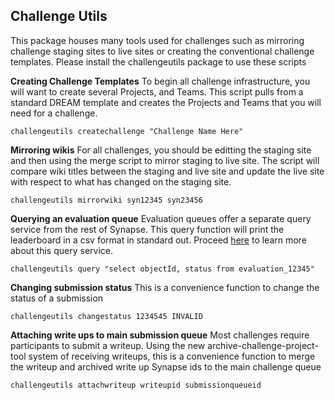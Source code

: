 ## Challenge Utils

This package houses many tools used for challenges such as mirroring challenge staging sites to live sites or creating the conventional challenge templates. Please install the challengeutils package to use these scripts


**Creating Challenge Templates**
To begin all challenge infrastructure, you will want to create several Projects, and Teams.  This script pulls from a standard DREAM template and creates the Projects and Teams that you will need for a challenge.

```
challengeutils createchallenge "Challenge Name Here"
```

**Mirroring wikis**
For all challenges, you should be editting the staging site and then using the merge script to mirror staging to live site.  The script will compare wiki titles between the staging and live site and update the live site with respect to what has changed on the staging site.

```
challengeutils mirrorwiki syn12345 syn23456
```

**Querying an evaluation queue**
Evaluation queues offer a separate query service from the rest of Synapse.  This query function will print the leaderboard in a csv format in standard out.  Proceed [here](https://docs.synapse.org/rest/GET/evaluation/submission/query.html) to learn more about this query service.

```
challengeutils query "select objectId, status from evaluation_12345"
```

**Changing submission status**
This is a convenience function to change the status of a submission

```
challengeutils changestatus 1234545 INVALID
```

**Attaching write ups to main submission queue**
Most challenges require participants to submit a writeup.  Using the new archive-challenge-project-tool system of receiving writeups, this is a convenience function to merge the writeup and archived write up Synapse ids to the main challenge queue

```
challengeutils attachwriteup writeupid submissionqueueid
```
